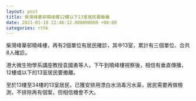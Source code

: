 ```yaml
---
layout: post
title: 柴灣峰華邨曉峰樓12樓以下13室居民要撤離
date: 2021-01-18 22:46:12.000000000 +08:00
categories: rthk
---
```


柴灣峰華邨曉峰樓，再有2個單位有居民確診，其中13室，累計有三個單位、合共8人確診。

港大微生物學系講座教授袁國勇等人，下午到曉峰樓視察後，相信有垂直傳播，12樓或以下的13室居民要撤離。

至於13樓至34樓的13室居民，已獲安排用漂白水消毒污水渠，居民需要再做檢測，不排除再有個案，但相信機會不大。
